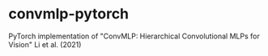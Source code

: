 # convmlp-pytorch
PyTorch implementation of "ConvMLP: Hierarchical Convolutional MLPs for Vision" Li et al. (2021)

